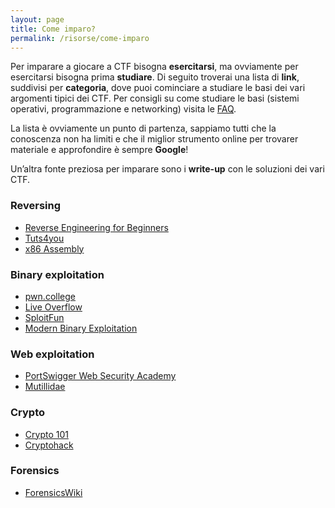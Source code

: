 ```yaml
---
layout: page
title: Come imparo?
permalink: /risorse/come-imparo
---
```

Per imparare a giocare a CTF bisogna **esercitarsi**, ma ovviamente per esercitarsi bisogna prima **studiare**. Di seguito troverai una lista di **link**, suddivisi per **categoria**, dove puoi cominciare a studiare le basi dei vari argomenti tipici dei CTF. Per consigli su come studiare le basi (sistemi operativi, programmazione e networking) visita le [FAQ](/faq).

La lista è ovviamente un punto di partenza, sappiamo tutti che la conoscenza non ha limiti e che il miglior strumento online per trovarer materiale e approfondire è sempre **Google**! 

Un’altra fonte preziosa per imparare sono i **write-up** con le soluzioni dei vari CTF. 

### Reversing
 - [Reverse Engineering for Beginners](https://beginners.re)
 - [Tuts4you](https://tuts4you.com)
 - [x86 Assembly](https://en.wikibooks.org/wiki/X86_Assembly)

### Binary exploitation
 - [pwn.college](https://pwn.college/)
 - [Live Overflow](https://www.youtube.com/watch?v=iyAyN3GFM7A&list=PLhixgUqwRTjxglIswKp9mpkfPNfHkzyeN)
 - [SploitFun](https://sploitfun.wordpress.com/)
 - [Modern Binary Exploitation](http://security.cs.rpi.edu/courses/binexp-spring2015/)

### Web exploitation
 - [PortSwigger Web Security Academy](https://portswigger.net/web-security/)
 - [Mutillidae](http://www.irongeek.com/i.php?page=videos/web-application-pen-testing-tutorials-with-mutillidae)

### Crypto
 - [Crypto 101](https://www.crypto101.io)
 - [Cryptohack](https://cryptohack.org)

### Forensics
 - [ForensicsWiki](http://forensicswiki.org/wiki/Main_Page)